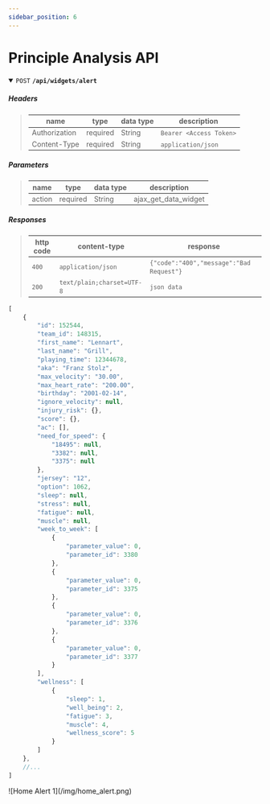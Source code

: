 ```yaml
---
sidebar_position: 6
---
```


# Principle Analysis API

<details open>
<summary>
  <code>POST</code> <code><b>/api/widgets/alert</b></code>
</summary>
 
##### Headers
> | name      |  type     | data type               | description                                                           |
> |-----------|-----------|-------------------------|-----------------------------------------------------------------------|
> | Authorization      |  required | String   | `Bearer <Access Token>`  |
> | Content-Type      |  required | String   | `application/json`  |

##### Parameters

> | name      |  type     | data type               | description                                                           |
> |-----------|-----------|-------------------------|-----------------------------------------------------------------------|
> | action      |  required | String   | ajax_get_data_widget  |


##### Responses

> | http code     | content-type                      | response                                                            |
> |---------------|-----------------------------------|---------------------------------------------------------------------|
> | `400`         | `application/json`                | `{"code":"400","message":"Bad Request"}`                            |
> | `200`         | `text/plain;charset=UTF-8`        | `json data`                                                         |

```javascript title="JSON DATA" {13,14,15} showLineNumbers
[
    {
        "id": 152544,
        "team_id": 148315,
        "first_name": "Lennart",
        "last_name": "Grill",
        "playing_time": 12344678,
        "aka": "Franz Stolz",
        "max_velocity": "30.00",
        "max_heart_rate": "200.00",
        "birthday": "2001-02-14",
        "ignore_velocity": null,
        "injury_risk": {},
        "score": {},
        "ac": [],
        "need_for_speed": {
            "18495": null,
            "3382": null,
            "3375": null
        },
        "jersey": "12",
        "option": 1062,
        "sleep": null,
        "stress": null,
        "fatigue": null,
        "muscle": null,
        "week_to_week": [
            {
                "parameter_value": 0,
                "parameter_id": 3380
            },
            {
                "parameter_value": 0,
                "parameter_id": 3375
            },
            {
                "parameter_value": 0,
                "parameter_id": 3376
            },
            {
                "parameter_value": 0,
                "parameter_id": 3377
            }
        ],
        "wellness": [
            {
                "sleep": 1,
                "well_being": 2,
                "fatigue": 3,
                "muscle": 4,
                "wellness_score": 5
            }
        ]
    },
    //...
]
```
</details>
![Home Alert 1](/img/home_alert.png)
